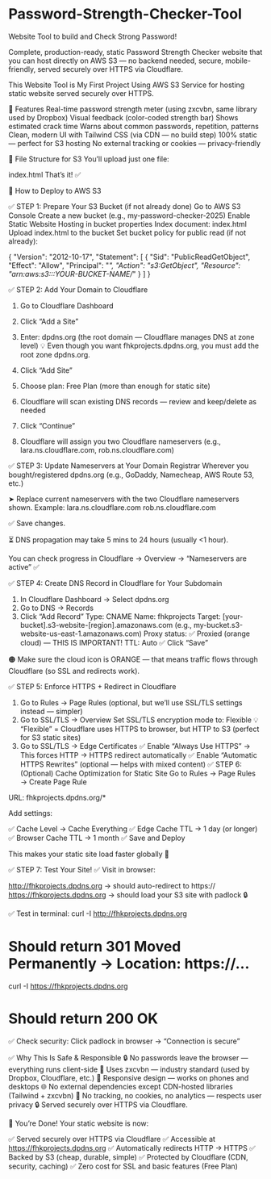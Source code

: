 # Password-Strength-Checker-Tool

Website Tool to build and Check Strong Password!

Complete, production-ready, static Password Strength Checker website that you can host directly on AWS S3 — no backend needed, secure, mobile-friendly, served securely over HTTPS via Cloudflare.

This Website Tool is My First Project Using AWS S3 Service for hosting static website served securely over HTTPS.

🎯 Features
Real-time password strength meter (using zxcvbn, same library used by Dropbox)
Visual feedback (color-coded strength bar)
Shows estimated crack time
Warns about common passwords, repetition, patterns
Clean, modern UI with Tailwind CSS (via CDN — no build step)
100% static — perfect for S3 hosting
No external tracking or cookies — privacy-friendly


📁 File Structure for S3
You’ll upload just one file:

index.html 
That’s it! ✅


🚀 How to Deploy to AWS S3

✅ STEP 1: Prepare Your S3 Bucket (if not already done)
Go to AWS S3 Console
Create a new bucket (e.g., my-password-checker-2025)
Enable Static Website Hosting in bucket properties
Index document: index.html
Upload index.html to the bucket
Set bucket policy for public read (if not already):

{
  "Version": "2012-10-17",
  "Statement": [
    {
      "Sid": "PublicReadGetObject",
      "Effect": "Allow",
      "Principal": "*",
      "Action": "s3:GetObject",
      "Resource": "arn:aws:s3:::YOUR-BUCKET-NAME/*"
    }
  ]
}

✅ STEP 2: Add Your Domain to Cloudflare
1. Go to Cloudflare Dashboard
2. Click “Add a Site”
3. Enter: dpdns.org (the root domain — Cloudflare manages DNS at zone level)
💡 Even though you want fhkprojects.dpdns.org, you must add the root zone dpdns.org. 

4. Click “Add Site”
5. Choose plan: Free Plan (more than enough for static site)
6. Cloudflare will scan existing DNS records — review and keep/delete as needed
7. Click “Continue”
8. Cloudflare will assign you two Cloudflare nameservers (e.g., lara.ns.cloudflare.com, rob.ns.cloudflare.com)

✅ STEP 3: Update Nameservers at Your Domain Registrar
Wherever you bought/registered dpdns.org (e.g., GoDaddy, Namecheap, AWS Route 53, etc.) 

➤ Replace current nameservers with the two Cloudflare nameservers shown.
Example:
lara.ns.cloudflare.com
rob.ns.cloudflare.com

✅ Save changes.

⏳ DNS propagation may take 5 mins to 24 hours (usually <1 hour).

You can check progress in Cloudflare → Overview → “Nameservers are active” ✅

✅ STEP 4: Create DNS Record in Cloudflare for Your Subdomain
1. In Cloudflare Dashboard → Select dpdns.org
2. Go to DNS → Records
3. Click “Add Record”
Type: CNAME
Name: fhkprojects
Target: [your-bucket].s3-website-[region].amazonaws.com
(e.g., my-bucket.s3-website-us-east-1.amazonaws.com)
Proxy status: ✅ Proxied (orange cloud) — THIS IS IMPORTANT!
TTL: Auto
✅ Click “Save”

🟠 Make sure the cloud icon is ORANGE — that means traffic flows through Cloudflare (so SSL and redirects work).

✅ STEP 5: Enforce HTTPS + Redirect in Cloudflare
1. Go to Rules → Page Rules (optional, but we’ll use SSL/TLS settings instead — simpler)
2. Go to SSL/TLS → Overview
Set SSL/TLS encryption mode to: Flexible
💡 “Flexible” = Cloudflare uses HTTPS to browser, but HTTP to S3 (perfect for S3 static sites) 
3. Go to SSL/TLS → Edge Certificates
✅ Enable “Always Use HTTPS” → This forces HTTP → HTTPS redirect automatically
✅ Enable “Automatic HTTPS Rewrites” (optional — helps with mixed content)
✅ STEP 6: (Optional) Cache Optimization for Static Site
Go to Rules → Page Rules → Create Page Rule

URL: fhkprojects.dpdns.org/*

Add settings:

✅ Cache Level → Cache Everything
✅ Edge Cache TTL → 1 day (or longer)
✅ Browser Cache TTL → 1 month
✅ Save and Deploy

This makes your static site load faster globally 🚀 

✅ STEP 7: Test Your Site!
✅ Visit in browser:

http://fhkprojects.dpdns.org → should auto-redirect to https://
https://fhkprojects.dpdns.org → should load your S3 site with padlock 🔒

✅ Test in terminal:
curl -I http://fhkprojects.dpdns.org
# Should return 301 Moved Permanently → Location: https://...

curl -I https://fhkprojects.dpdns.org
# Should return 200 OK

✅ Check security: Click padlock in browser → “Connection is secure”


✅ Why This Is Safe & Responsible
🔒 No passwords leave the browser — everything runs client-side
🧠 Uses zxcvbn — industry standard (used by Dropbox, Cloudflare, etc.)
📱 Responsive design — works on phones and desktops
🌐 No external dependencies except CDN-hosted libraries (Tailwind + zxcvbn)
🚫 No tracking, no cookies, no analytics — respects user privacy
🔒 Served securely over HTTPS via Cloudflare.


🎉 You’re Done!
Your static website is now:

✅ Served securely over HTTPS via Cloudflare
✅ Accessible at https://fhkprojects.dpdns.org
✅ Automatically redirects HTTP → HTTPS
✅ Backed by S3 (cheap, durable, simple)
✅ Protected by Cloudflare (CDN, security, caching)
✅ Zero cost for SSL and basic features (Free Plan)
